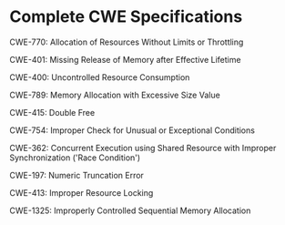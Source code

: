 

# Complete CWE Specifications

CWE-770: Allocation of Resources Without Limits or Throttling

CWE-401: Missing Release of Memory after Effective Lifetime

CWE-400: Uncontrolled Resource Consumption

CWE-789: Memory Allocation with Excessive Size Value

CWE-415: Double Free

CWE-754: Improper Check for Unusual or Exceptional Conditions

CWE-362: Concurrent Execution using Shared Resource with Improper Synchronization ('Race Condition')

CWE-197: Numeric Truncation Error

CWE-413: Improper Resource Locking

CWE-1325: Improperly Controlled Sequential Memory Allocation